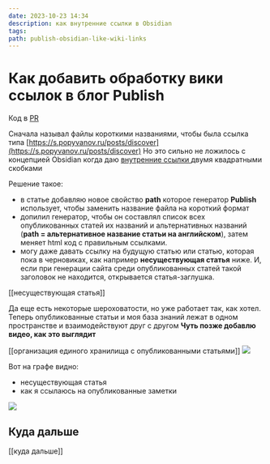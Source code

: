 ```yaml
---
date: 2023-10-23 14:34
description: как внутренние ссылки в Obsidian
tags: 
path: publish-obsidian-like-wiki-links
---
```

# Как добавить обработку вики ссылок в блог Publish

Код в [PR](https://github.com/flyer2001/myBlog/pull/13/files#diff-c27f293b36f900115c3d4417c28ec2ec545c3682bbb3fb528d81975d79abff67)

Сначала называл  файлы короткими названиями, чтобы была  ссылка типа [https://s.popyvanov.ru/posts/discover](https://s.popyvanov.ru/posts/discover)
Но это сильно не ложилось с концепцией Obsidian когда даю [внутренние ссылки ](https://publish.obsidian.md/help-ru/Руководства/Создание+внутренних+ссылок) двумя квадратными скобками 

Решение такое:
- в статье добавляю новое свойство **path** которое генератор **Publish** использует, чтобы заменить название файла на короткий формат
- допилил генератор, чтобы он составлял список всех опубликованных статей их названий и альтернативных названий (**path = альтернативное название статьи на английском**), затем меняет html код с правильным ссылками.
- могу даже давать ссылку на будущую статью или статью, которая пока в черновиках, как например **несуществующая статья** ниже. И, если при генерации сайта среди опубликованных статей такой заголовок не находится, открывается статья-заглушка. 


[[несуществующая статья]] 

Да еще есть некоторые шероховатости, но уже работает так, как хотел. 
Теперь опубликованные статьи и моя база знаний лежат в одном пространстве и взаимодействуют друг с другом 
**Чуть позже добавлю видео, как это выглядит**

[[организация единого хранилища с опубликованными статьями]]
![](https://habrastorage.org/webt/pw/lc/eg/pwlcegtss0rrtch2mk_gnf99ala.png)

Вот на графе видно:
- несуществующая статья
- как я ссылаюсь на опубликованные заметки 


![](https://habrastorage.org/webt/i8/it/zr/i8itzr19-zdqkex7r4khvip-dby.png)

## Куда дальше
[[куда дальше]]

